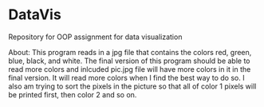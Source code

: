 # DataVis
Repository for OOP assignment for data visualization 

About:
This program reads in a jpg file that contains the colors red, green, blue, black, and white.
The final version of this program should be able to read more colors and inlcuded pic.jpg file will have more colors in it in the final version.
It will read more colors when I find the best way to do so.
I also am trying to sort the pixels in the picture so that all of color 1 pixels will be printed first, then color 2 and so on.
